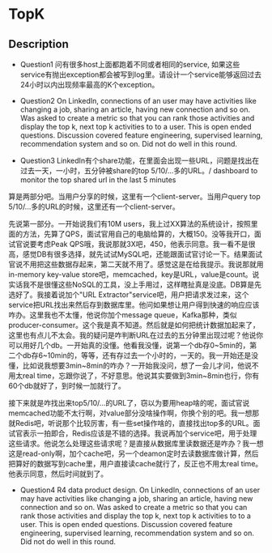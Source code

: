 # TopK

## Description
* Question1
问有很多host上面都跑着不同或者相同的service, 如果这些service有抛出exception都会被写到log里。请设计一个service能够返回过去24小时以内出现频率最高的K个exception。 

* Question2
On LinkedIn, connections of an user may have activities like changing a job, sharing an article, having new connection and so on. Was asked to create a metric so that you can rank those activities and display the top k, next top k activities to to a user. This is open ended questions. Discussion covered feature engineering, supervised learning, recommendation system and so on. Did not do well in this round.

* Question3 
LinkedIn有个share功能，在里面会出现一些URL，问题是找出在过去一天，一小时，五分钟被share的top 5/10/...多的URL。/ dashboard to monitor the top shared url in the last 5 minutes

算是两部分吧。当用户分享的时候，这里有一个client-server。当用户query top 5/10/...多的URL的时候，这里还有一个client-server。

先说第一部分。一开始说我们有10M users，我上过XX算法的系统设计，按照里面的方法，先算了QPS，面试官用自己的电脑给算的，大概150。没等我开口，面试官说要考虑Peak QPS哦，我说那就3X吧，450，他表示同意。我一看不是很高，感觉DB有很多选择，就先试试MySQL吧，还能跟面试官讨论一下。结果面试官说不用把这些数据存起来，第二天就不用了。感觉这是在给我提示。我说那就用in-memory key-value store吧，memcached，key是URL，value是count。说实话我不是很懂这些NoSQL的工具，没上手用过，这样瞎扯真是没底。DB算是先选好了。我接着说加个"URL Extractor"service吧，用户把请求发过来，这个service把URL找出来然后存到数据库里。他问如果想让用户得到快速的响应应该咋办。这里我也不太懂，他说你加个message queue，Kafka那种，类似producer-consumer。这个我是真不知道。然后就是如何把统计数据加起来了，这里也有点儿不太会。我的疑问是咋判断URL在过去的五分钟里出现过呢？他说你可以用好几个db。一开始真的没懂。他看我没懂，说第一个db存0~5min的，第二个db存6~10min的，等等，还有存过去一个小时的，一天的。我一开始还是没懂，比如说我想要3min~8min的咋办？一开始我没问，想了一会儿才问，他说不用太real time，忘跟你说了，不好意思。他说其实要做到3min~8min也行，你有60个db就好了，到时候一加就行了。

接下来就是咋找出来top5/10/...的URL了，窃以为要用heap啥的呢，面试官说memcached功能不太行啊，对value部分没啥操作啊，你换个别的吧。我一想那就Redis吧，听说那个比较厉害，有一些set操作啥的，直接找出top多的URL。面试官表示一拍即合，Redis应该是不错的选择。我说再加个service吧，用于处理这些请求。他说怎么处理这些请求呢？是直接从数据库里读数据还是咋办？我一想这是read-only啊，加个cache吧，另一个deamon定时去读数据库做计算，然后把算好的数据写到cache里，用户直接读cache就行了，反正也不用太real time。他表示同意，然后时间就到了。

* Question4
R4 data product design. On LinkedIn, connections of an user may have activities like changing a job, sharing an article, having new connection and so on. Was asked to create a metric so that you can rank those activities and display the top k, next top k activities to to a user. This is open ended questions. Discussion covered feature engineering, supervised learning, recommendation system and so on. Did not do well in this round.
